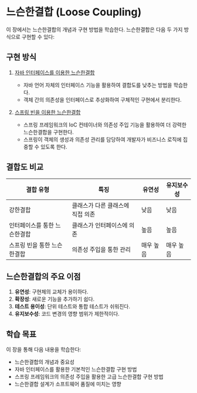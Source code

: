 # 느슨한결합 (Loose Coupling)

이 장에서는 느슨한결합의 개념과 구현 방법을 학습한다. 느슨한결합은 다음 두 가지 방식으로 구현할 수 있다:

## 구현 방식

1. [자바 인터페이스를 이용한 느슨한결합](./2-1_Interface/README.md)
   - 자바 언어 자체의 인터페이스 기능을 활용하여 결합도를 낮추는 방법을 학습한다.
   - 객체 간의 의존성을 인터페이스로 추상화하여 구체적인 구현에서 분리한다.

2. [스프링 빈을 이용한 느슨한결합](./2-2_Spring_Bean/README.md)
   - 스프링 프레임워크의 IoC 컨테이너와 의존성 주입 기능을 활용하여 더 강력한 느슨한결합을 구현한다.
   - 스프링이 객체의 생성과 의존성 관리를 담당하여 개발자가 비즈니스 로직에 집중할 수 있도록 한다.

## 결합도 비교

| 결합 유형 | 특징 | 유연성 | 유지보수성 |
|----------|-----|-------|-----------|
| 강한결합 | 클래스가 다른 클래스에 직접 의존 | 낮음 | 낮음 |
| 인터페이스를 통한 느슨한결합 | 클래스가 인터페이스에 의존 | 높음 | 높음 |
| 스프링 빈을 통한 느슨한결합 | 의존성 주입을 통한 관리 | 매우 높음 | 매우 높음 |

## 느슨한결합의 주요 이점

1. **유연성**: 구현체의 교체가 용이하다.
2. **확장성**: 새로운 기능을 추가하기 쉽다.
3. **테스트 용이성**: 단위 테스트와 통합 테스트가 쉬워진다.
4. **유지보수성**: 코드 변경의 영향 범위가 제한적이다.

## 학습 목표

이 장을 통해 다음 내용을 학습한다:

- 느슨한결합의 개념과 중요성
- 자바 인터페이스를 활용한 기본적인 느슨한결합 구현 방법
- 스프링 프레임워크의 의존성 주입을 활용한 고급 느슨한결합 구현 방법
- 느슨한결합 설계가 소프트웨어 품질에 미치는 영향
